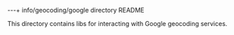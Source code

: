 ---+ info/geocoding/google directory README

This directory contains libs for interacting with Google geocoding services.








 
 
 